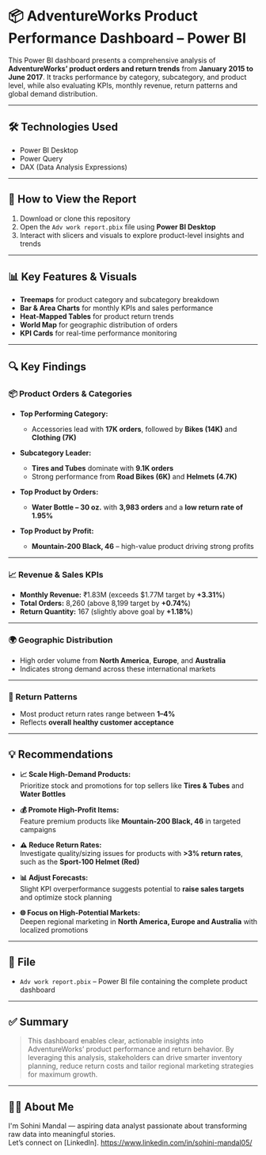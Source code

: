 # 📦 AdventureWorks Product Performance Dashboard – Power BI

This Power BI dashboard presents a comprehensive analysis of **AdventureWorks’ product orders and return trends** from **January 2015 to June 2017**. It tracks performance by category, subcategory, and product level, while also evaluating KPIs, monthly revenue, return patterns and global demand distribution.

---

## 🛠 Technologies Used

- Power BI Desktop  
- Power Query  
- DAX (Data Analysis Expressions)

---

## 📍 How to View the Report

1. Download or clone this repository  
2. Open the `Adv work report.pbix` file using **Power BI Desktop**  
3. Interact with slicers and visuals to explore product-level insights and trends  

---

## 📊 Key Features & Visuals

- **Treemaps** for product category and subcategory breakdown  
- **Bar & Area Charts** for monthly KPIs and sales performance  
- **Heat-Mapped Tables** for product return trends  
- **World Map** for geographic distribution of orders  
- **KPI Cards** for real-time performance monitoring

---

## 🔍 Key Findings

### 📦 Product Orders & Categories

- **Top Performing Category:**  
  - Accessories lead with **17K orders**, followed by **Bikes (14K)** and **Clothing (7K)**

- **Subcategory Leader:**  
  - **Tires and Tubes** dominate with **9.1K orders**  
  - Strong performance from **Road Bikes (6K)** and **Helmets (4.7K)**

- **Top Product by Orders:**  
  - **Water Bottle – 30 oz.** with **3,983 orders** and a **low return rate of 1.95%**

- **Top Product by Profit:**  
  - **Mountain-200 Black, 46** – high-value product driving strong profits

---

### 📈 Revenue & Sales KPIs

- **Monthly Revenue:** ₹1.83M (exceeds $1.77M target by **+3.31%**)  
- **Total Orders:** 8,260 (above 8,199 target by **+0.74%**)  
- **Return Quantity:** 167 (slightly above goal by **+1.18%**)  

---

### 🌍 Geographic Distribution

- High order volume from **North America**, **Europe**, and **Australia**  
- Indicates strong demand across these international markets

---

### 🔁 Return Patterns

- Most product return rates range between **1–4%**  
- Reflects **overall healthy customer acceptance**

---

## 💡 Recommendations

- **📈 Scale High-Demand Products:**  
  Prioritize stock and promotions for top sellers like **Tires & Tubes** and **Water Bottles**

- **💰 Promote High-Profit Items:**  
  Feature premium products like **Mountain-200 Black, 46** in targeted campaigns

- **⚠️ Reduce Return Rates:**  
  Investigate quality/sizing issues for products with **>3% return rates**, such as the **Sport-100 Helmet (Red)**

- **📊 Adjust Forecasts:**  
  Slight KPI overperformance suggests potential to **raise sales targets** and optimize stock planning

- **🌐 Focus on High-Potential Markets:**  
  Deepen regional marketing in **North America, Europe and Australia** with localized promotions

---

## 📁 File

- `Adv work report.pbix` – Power BI file containing the complete product dashboard

---

## ✅ Summary

> This dashboard enables clear, actionable insights into AdventureWorks’ product performance and return behavior. By leveraging this analysis, stakeholders can drive smarter inventory planning, reduce return costs and tailor regional marketing strategies for maximum growth.

---

## 🙋‍♀️ About Me

I'm Sohini Mandal — aspiring data analyst passionate about transforming raw data into meaningful stories.  
Let’s connect on [LinkedIn]. https://www.linkedin.com/in/sohini-mandal05/
